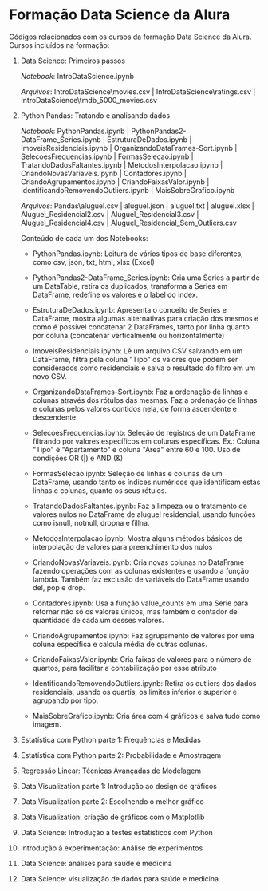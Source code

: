 # Formação Data Science da Alura

Códigos relacionados com os cursos da formação Data Science da Alura. Cursos incluídos na formação:

1) Data Science: Primeiros passos

   *Notebook*: IntroDataScience.ipynb
   
   *Arquivos*: IntroDataScience\movies.csv | IntroDataScience\ratings.csv | IntroDataScience\tmdb_5000_movies.csv
3) Python Pandas: Tratando e analisando dados

   *Notebook*: PythonPandas.ipynb | PythonPandas2-DataFrame_Series.ipynb | EstruturaDeDados.ipynb | ImoveisResidenciais.ipynb | OrganizandoDataFrames-Sort.ipynb | SelecoesFrequencias.ipynb | FormasSelecao.ipynb | TratandoDadosFaltantes.ipynb | MetodosInterpolacao.ipynb | CriandoNovasVariaveis.ipynb | Contadores.ipynb | CriandoAgrupamentos.ipynb | CriandoFaixasValor.ipynb | IdentificandoRemovendoOutliers.ipynb | MaisSobreGrafico.ipynb
   
   *Arquivos*: Pandas\aluguel.csv | aluguel.json | aluguel.txt | aluguel.xlsx | Aluguel_Residencial2.csv | Aluguel_Residencial3.csv | Aluguel_Residencial4.csv | Aluguel_Residencial_Sem_Outliers.csv
   
   Conteúdo de cada um dos Notebooks:
   
   - PythonPandas.ipynb: Leitura de vários tipos de base diferentes, como csv, json, txt, html, xlsx (Excel)
   
   - PythonPandas2-DataFrame_Series.ipynb: Cria uma Series a partir de um DataTable, retira os duplicados, transforma a Series em DataFrame, redefine os valores e o label do index.
   
   - EstruturaDeDados.ipynb: Apresenta o conceito de Series e DataFrame, mostra algumas alternativas para criação dos mesmos e como é possível concatenar 2 DataFrames, tanto por linha quanto por coluna (concatenar verticalmente ou horizontalmente)
   
   - ImoveisResidenciais.ipynb: Lê um arquivo CSV salvando em um DataFrame, filtra pela coluna "Tipo" os valores que podem ser considerados como residenciais e salva o resultado do filtro em um novo CSV.
   
   - OrganizandoDataFrames-Sort.ipynb: Faz a ordenação de linhas e colunas através dos rótulos das mesmas. Faz a ordenação de linhas e colunas pelos valores contidos nela, de forma ascendente e descendente.
   
   - SelecoesFrequencias.ipynb: Seleção de registros de um DataFrame filtrando por valores específicos em colunas específicas. Ex.: Coluna "Tipo" é "Apartamento" e coluna "Área" entre 60 e 100. Uso de condições OR (|) e AND (&)
   
   - FormasSelecao.ipynb: Seleção de linhas e colunas de um DataFrame, usando tanto os índices numéricos que identificam estas linhas e colunas, quanto os seus rótulos.
   
   - TratandoDadosFaltantes.ipynb: Faz a limpeza ou o tratamento de valores nulos no DataFrame de aluguel residencial, usando funções como isnull, notnull, dropna e fillna.
   
   - MetodosInterpolacao.ipynb: Mostra alguns métodos básicos de interpolação de valores para preenchimento dos nulos
   
   - CriandoNovasVariaveis.ipynb: Cria novas colunas no DataFrame fazendo operações com as colunas existentes e usando a função lambda. Também faz exclusão de variáveis do DataFrame usando del, pop e drop.
   
   - Contadores.ipynb: Usa a função value_counts em uma Serie para retornar não só os valores únicos, mas também o contador de quantidade de cada um desses valores.
   
   - CriandoAgrupamentos.ipynb: Faz agrupamento de valores por uma coluna específica e calcula média de outras colunas.
   
   - CriandoFaixasValor.ipynb: Cria faixas de valores para o número de quartos, para facilitar a contabilização por esse atributo
   
   - IdentificandoRemovendoOutliers.ipynb: Retira os outliers dos dados residenciais, usando os quartis, os limites inferior e superior e agrupando por tipo.
   
   - MaisSobreGrafico.ipynb: Cria área com 4 gráficos e salva tudo como imagem.

5) Estatística com Python parte 1: Frequências e Medidas
6) Estatística com Python parte 2: Probabilidade e Amostragem
7) Regressão Linear: Técnicas Avançadas de Modelagem
8) Data Visualization parte 1: Introdução ao design de gráficos
9) Data Visualization parte 2: Escolhendo o melhor gráfico
10) Data Visualization: criação de gráficos com o Matplotlib
11) Data Science: Introdução a testes estatísticos com Python
12) Introdução à experimentação: Análise de experimentos
13) Data Science: análises para saúde e medicina
14) Data Science: visualização de dados para saúde e medicina
